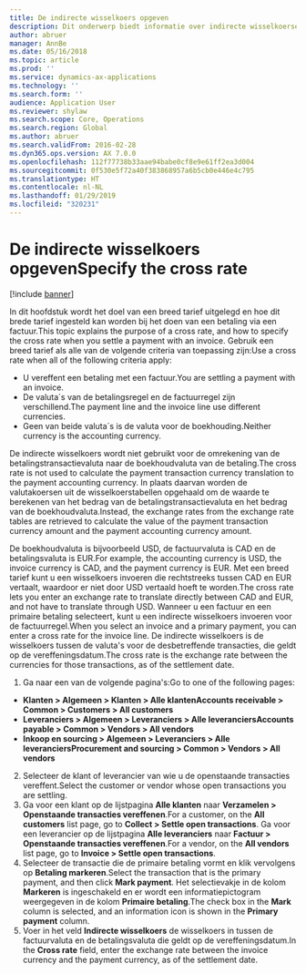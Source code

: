 ```yaml
---
title: De indirecte wisselkoers opgeven
description: Dit onderwerp biedt informatie over indirecte wisselkoersen in Microsoft Dynamics 365 for Finance and Operations.
author: abruer
manager: AnnBe
ms.date: 05/16/2018
ms.topic: article
ms.prod: ''
ms.service: dynamics-ax-applications
ms.technology: ''
ms.search.form: ''
audience: Application User
ms.reviewer: shylaw
ms.search.scope: Core, Operations
ms.search.region: Global
ms.author: abruer
ms.search.validFrom: 2016-02-28
ms.dyn365.ops.version: AX 7.0.0
ms.openlocfilehash: 112f77738b33aae94babe0cf8e9e61ff2ea3d004
ms.sourcegitcommit: 0f530e5f72a40f383868957a6b5cb0e446e4c795
ms.translationtype: HT
ms.contentlocale: nl-NL
ms.lasthandoff: 01/29/2019
ms.locfileid: "320231"
---
```

# <a name="specify-the-cross-rate"></a><span data-ttu-id="c501d-103">De indirecte wisselkoers opgeven</span><span class="sxs-lookup"><span data-stu-id="c501d-103">Specify the cross rate</span></span>

[!include [banner](../includes/banner.md)]

<span data-ttu-id="c501d-104">In dit hoofdstuk wordt het doel van een breed tarief uitgelegd en hoe dit brede tarief ingesteld kan worden bij het doen van een betaling via een factuur.</span><span class="sxs-lookup"><span data-stu-id="c501d-104">This topic explains the purpose of a cross rate, and how to specify the cross rate when you settle a payment with an invoice.</span></span> <span data-ttu-id="c501d-105">Gebruik een breed tarief als alle van de volgende criteria van toepassing zijn:</span><span class="sxs-lookup"><span data-stu-id="c501d-105">Use a cross rate when all of the following criteria apply:</span></span> 
-   <span data-ttu-id="c501d-106">U vereffent een betaling met een factuur.</span><span class="sxs-lookup"><span data-stu-id="c501d-106">You are settling a payment with an invoice.</span></span> 
-   <span data-ttu-id="c501d-107">De valuta´s van de betalingsregel en de factuurregel zijn verschillend.</span><span class="sxs-lookup"><span data-stu-id="c501d-107">The payment line and the invoice line use different currencies.</span></span> 
-   <span data-ttu-id="c501d-108">Geen van beide valuta´s is de valuta voor de boekhouding.</span><span class="sxs-lookup"><span data-stu-id="c501d-108">Neither currency is the accounting currency.</span></span> 

<span data-ttu-id="c501d-109">De indirecte wisselkoers wordt niet gebruikt voor de omrekening van de betalingstransactievaluta naar de boekhoudvaluta van de betaling.</span><span class="sxs-lookup"><span data-stu-id="c501d-109">The cross rate is not used to calculate the payment transaction currency translation to the payment accounting currency.</span></span> <span data-ttu-id="c501d-110">In plaats daarvan worden de valutakoersen uit de wisselkoerstabellen opgehaald om de waarde te berekenen van het bedrag van de betalingstransactievaluta en het bedrag van de boekhoudvaluta.</span><span class="sxs-lookup"><span data-stu-id="c501d-110">Instead, the exchange rates from the exchange rate tables are retrieved to calculate the value of the payment transaction currency amount and the payment accounting currency amount.</span></span> 

<span data-ttu-id="c501d-111">De boekhoudvaluta is bijvoorbeeld USD, de factuurvaluta is CAD en de betalingsvaluta is EUR.</span><span class="sxs-lookup"><span data-stu-id="c501d-111">For example, the accounting currency is USD, the invoice currency is CAD, and the payment currency is EUR.</span></span> <span data-ttu-id="c501d-112">Met een breed tarief kunt u een wisselkoers invoeren die rechtstreeks tussen CAD en EUR vertaalt, waardoor er niet door USD vertaald hoeft te worden.</span><span class="sxs-lookup"><span data-stu-id="c501d-112">The cross rate lets you enter an exchange rate to translate directly between CAD and EUR, and not have to translate through USD.</span></span> <span data-ttu-id="c501d-113">Wanneer u een factuur en een primaire betaling selecteert, kunt u een indirecte wisselkoers invoeren voor de factuurregel.</span><span class="sxs-lookup"><span data-stu-id="c501d-113">When you select an invoice and a primary payment, you can enter a cross rate for the invoice line.</span></span> <span data-ttu-id="c501d-114">De indirecte wisselkoers is de wisselkoers tussen de valuta's voor de desbetreffende transacties, die geldt op de vereffeningsdatum.</span><span class="sxs-lookup"><span data-stu-id="c501d-114">The cross rate is the exchange rate between the currencies for those transactions, as of the settlement date.</span></span>

1.  <span data-ttu-id="c501d-115">Ga naar een van de volgende pagina's:</span><span class="sxs-lookup"><span data-stu-id="c501d-115">Go to one of the following pages:</span></span>
- <span data-ttu-id="c501d-116">**Klanten > Algemeen > Klanten > Alle klanten**</span><span class="sxs-lookup"><span data-stu-id="c501d-116">**Accounts receivable > Common > Customers > All customers**</span></span> 
- <span data-ttu-id="c501d-117">**Leveranciers > Algemeen > Leveranciers > Alle leveranciers**</span><span class="sxs-lookup"><span data-stu-id="c501d-117">**Accounts payable > Common > Vendors > All vendors**</span></span> 
- <span data-ttu-id="c501d-118">**Inkoop en sourcing > Algemeen > Leveranciers > Alle leveranciers**</span><span class="sxs-lookup"><span data-stu-id="c501d-118">**Procurement and sourcing > Common > Vendors > All vendors**</span></span>
2.  <span data-ttu-id="c501d-119">Selecteer de klant of leverancier van wie u de openstaande transacties vereffent.</span><span class="sxs-lookup"><span data-stu-id="c501d-119">Select the customer or vendor whose open transactions you are settling.</span></span> 
3.  <span data-ttu-id="c501d-120">Ga voor een klant op de lijstpagina **Alle klanten** naar **Verzamelen > Openstaande transacties vereffenen**.</span><span class="sxs-lookup"><span data-stu-id="c501d-120">For a customer, on the **All customers** list page, go to **Collect > Settle open transactions**.</span></span> <span data-ttu-id="c501d-121">Ga voor een leverancier op de lijstpagina **Alle leveranciers** naar **Factuur > Openstaande transacties vereffenen**.</span><span class="sxs-lookup"><span data-stu-id="c501d-121">For a vendor, on the **All vendors** list page, go to **Invoice > Settle open transactions**.</span></span> 
4.  <span data-ttu-id="c501d-122">Selecteer de transactie die de primaire betaling vormt en klik vervolgens op **Betaling markeren**.</span><span class="sxs-lookup"><span data-stu-id="c501d-122">Select the transaction that is the primary payment, and then click **Mark payment**.</span></span> <span data-ttu-id="c501d-123">Het selectievakje in de kolom **Markeren** is ingeschakeld en er wordt een informatiepictogram weergegeven in de kolom **Primaire betaling**.</span><span class="sxs-lookup"><span data-stu-id="c501d-123">The check box in the **Mark** column is selected, and an information icon is shown in the **Primary payment** column.</span></span> 
5.  <span data-ttu-id="c501d-124">Voer in het veld **Indirecte wisselkoers** de wisselkoers in tussen de factuurvaluta en de betalingsvaluta die geldt op de vereffeningsdatum.</span><span class="sxs-lookup"><span data-stu-id="c501d-124">In the **Cross rate** field, enter the exchange rate between the invoice currency and the payment currency, as of the settlement date.</span></span> 
